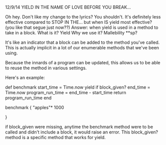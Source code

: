 12/9/14
YIELD IN THE NAME OF LOVE BEFORE YOU BREAK...

Oh hey. Don't like my change to the lyrics? You shouldn't. It's definitely less effective compared to STOP IN THE... but when IS yield most effective? (you like that segue just now??)
Answer: when yield is used in a method to take in a block.
What is it? Yield
Why we use it? Mallebility **sp?

It's like an indicator that a block can be added to the method you've called. This is actually implicit in a lot of our enumerable methods that we've been using.

Because the innards of a program can be updated, this allows us to be able to reuse the method in various settings.

Here's an example:

def benchmark
start_time = Time.now
yield if block_given?
end_time = Time.now
program_run_time = end_time - start_time
return program_run_time
end

benchmark {
  "apples"* 1000

}



if block_given were missing, anytime the benchmark method were to be called and didn't include a block, it would raise an error. This block_given? method is a specific method that works for yield.

